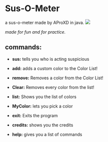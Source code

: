 # Sus-O-Meter
a sus-o-meter made by AProXD in java.
![](images/susometer.png)

_made for fun and for practice._

## commands:
- **sus:** tells you who is acting suspicious

- **add:** adds a custom color to the Color List!

- **remove:** Removes a color from the Color List!

- **Clear:** Removes every color from the list!

- **list:** Shows you the list of colors

- **MyColor:** lets you pick a color

- **exit:** Exits the program

- **credits:** shows you the credits

- **help:** gives you a list of commands
